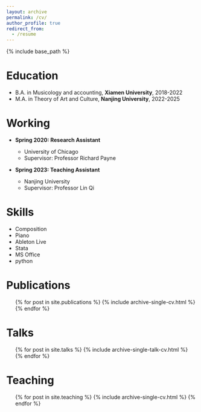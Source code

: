 ```yaml
---
layout: archive
permalink: /cv/
author_profile: true
redirect_from:
  - /resume
---
```


{% include base_path %}

Education
======
* B.A. in Musicology and accounting, **Xiamen University**, 2018-2022
* M.A. in Theory of Art and Culture, **Nanjing University**, 2022-2025
  

Working
======
* **Spring 2020: Research Assistant**
  * University of Chicago
  * Supervisor: Professor Richard Payne

* **Spring 2023: Teaching Assistant**
  * Nanjing University
  * Supervisor: Professor Lin Qi

Skills
======
* Composition
* Piano
* Ableton Live
* Stata
* MS Office
* python


Publications
======
  <ul>{% for post in site.publications %}
    {% include archive-single-cv.html %}
  {% endfor %}</ul>
  
Talks
======
  <ul>{% for post in site.talks %}
    {% include archive-single-talk-cv.html %}
  {% endfor %}</ul>
  
Teaching
======
  <ul>{% for post in site.teaching %}
    {% include archive-single-cv.html %}
  {% endfor %}</ul>
  
